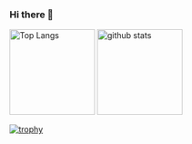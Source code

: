 ### Hi there 👋

<p align="left"> 
  <img alt="Top Langs" height="150px" src="https://github-readme-stats.vercel.app/api/top-langs/?username=yto-tkg&layout=compact&show_icons=true&theme=onedark" />
  <img alt="github stats" height="150px" src="https://github-readme-stats.vercel.app/api?username=yto-tkg&theme=onedark&show_icons=ture" />
</p>

[![trophy](https://github-profile-trophy.vercel.app/?username=yto-tkg&theme=onedark&column=7
)](https://github.com/ryo-ma/github-profile-trophy)
